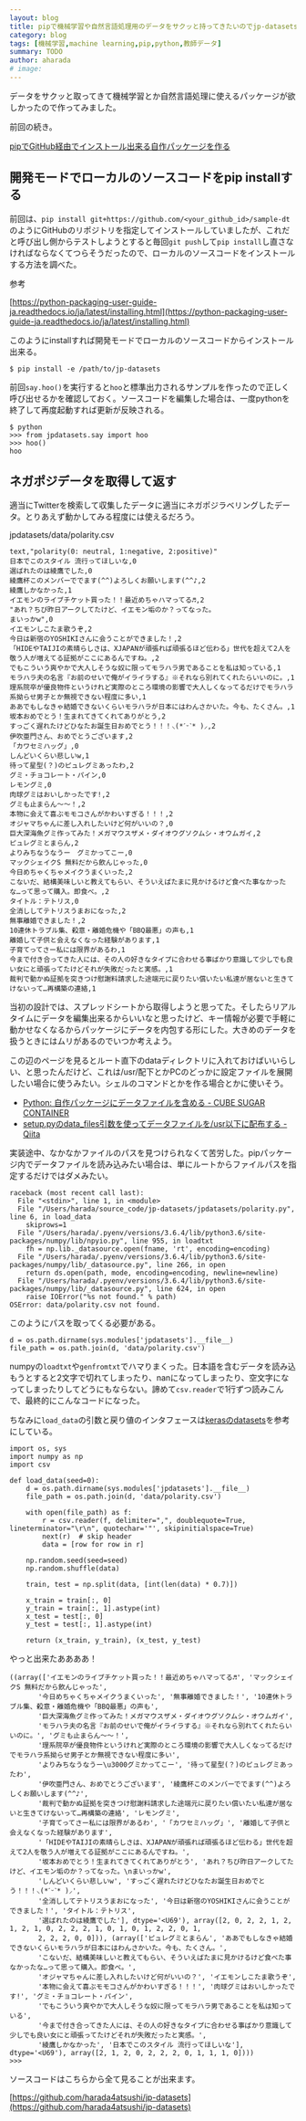 ```yaml
---
layout: blog
title: pipで機械学習や自然言語処理用のデータをサクッと持ってきたいのでjp-datasetsというパッケージを作った
category: blog
tags: [機械学習,machine learning,pip,python,教師データ]
summary: TODO
author: aharada
# image:
---
```


データをサクッと取ってきて機械学習とか自然言語処理に使えるパッケージが欲しかったので作ってみました。

前回の続き。

[pipでGitHub経由でインストール出来る自作パッケージを作る](/blog/pip-package.md)

## 開発モードでローカルのソースコードをpip installする

前回は、`pip install git+https://github.com/<your_github_id>/sample-dt`のようにGitHubのリポジトリを指定してインストールしていましたが、これだと呼び出し側からテストしようとすると毎回`git push`して`pip install`し直さなければならなくてつらそうだったので、ローカルのソースコードをインストールする方法を調べた。

参考

 [https://python-packaging-user-guide-ja.readthedocs.io/ja/latest/installing.html](https://python-packaging-user-guide-ja.readthedocs.io/ja/latest/installing.html) 

このようにinstallすれば開発モードでローカルのソースコードからインストール出来る。

```
$ pip install -e /path/to/jp-datasets
```

前回`say.hoo()`を実行すると`hoo`と標準出力されるサンプルを作ったので正しく呼び出せるかを確認しておく。ソースコードを編集した場合は、一度pythonを終了して再度起動すれば更新が反映される。

```
$ python
>>> from jpdatasets.say import hoo
>>> hoo()
hoo
```

## ネガポジデータを取得して返す

適当にTwitterを検索して収集したデータに適当にネガポジラベリングしたデータ。とりあえず動かしてみる程度には使えるだろう。

jpdatasets/data/polarity.csv

```
text,"polarity(0: neutral, 1:negative, 2:positive)"
日本でこのスタイル 流行ってほしいな,0
選ばれたのは綾鷹でした,0
綾鷹杯このメンバーででます(^^)よろしくお願いします(^^♪,2
綾鷹しかなかった,1
イエモンのライブチケット買った！！最近めちゃハマってる♬,2
"あれ？ちび昨日アークしてたけど、イエモン垢のか？ってなった。
まいっかw",0
イエモンしこたま歌うぞ,2
今日は新宿のYOSHIKIさんに会うことができました！,2
「HIDEやTAIJIの素晴らしさは、XJAPANが頑張れば頑張るほど伝わる」世代を超えて2人を敬う人が増えてる証拠がここにあるんですね。,2
でもこういう爽やかで大人しそうな奴に限ってモラハラ男であることを私は知っている,1
モラハラ夫の名言『お前のせいで俺がイライラする』※それなら別れてくれたらいいのに。,1
理系院卒が優良物件というけれど実際のところ環境の影響で大人しくなってるだけでモラハラ系拗らせ男子とか無視できない程度に多い,1
ああでもしなきゃ結婚できないくらいモラハラが日本にはわんさかいた。今も、たくさん。,1
坂本おめでとう！生まれてきてくれてありがとう,2
すっごく遅れたけどひなたお誕生日おめでとう！！！⸜(*ˊᵕˋ* )⸝,2
伊吹亜門さん、おめでとうございます,2
「カワセミハッグ」,0
しんどいくらい悲しいw,1
待って星型(？)のピュレグミあったわ,2
グミ・チョコレート・パイン,0
レモングミ,0
肉球グミはおいしかったです!,2
グミも止まらん～～！,2
本物に会えて喜ぶモモコさんがかわいすぎる！！！,2
オジャマちゃんに差し入れしたいけど何がいいの？,0
巨大深海魚グミ作ってみた！メガマウスザメ・ダイオウグソクムシ・オウムガイ,2
ピュレグミとまらん,2
よりみちなうなうー　グミかってこー,0
マックシェイクS 無料だから飲んじゃった,0
今日めちゃくちゃメイクうまくいった,2
こないだ、結構美味しいと教えてもらい、そういえばたまに見かけるけど食べた事なかったな…って思って購入。即食べ。,2
タイトル：テトリス,0
全消ししてテトリスうまおになった,2
無事離婚できました！,2
10連休トラブル集、殺意・離婚危機や「BBQ最悪」の声も,1
離婚して子供と会えなくなった経験があります,1
子育てってさー私には限界があるわ,1
今まで付き合ってきた人には、その人の好きなタイプに合わせる事ばかり意識して少しでも良い女にと頑張ってたけどそれが失敗だったと実感。,1
裁判で動かぬ証拠を突きつけ慰謝料請求した途端元に戻りたい償いたい私達が居ないと生きてけないって…再構築の連絡,1
```

当初の設計では、スプレッドシートから取得しようと思ってた。そしたらリアルタイムにデータを編集出来るからいいなと思ったけど、キー情報が必要で手軽に動かせなくなるからパッケージにデータを内包する形にした。大きめのデータを扱うときにはムリがあるのでいつか考えよう。

この辺のページを見るとルート直下のdataディレクトリに入れておけばいいらしい、と思ったんだけど、これは/usr/配下とかPCのどっかに設定ファイルを展開したい場合に使うみたい。シェルのコマンドとかを作る場合とかに使いそう。

- [Python: 自作パッケージにデータファイルを含める - CUBE SUGAR CONTAINER](https://blog.amedama.jp/entry/2015/12/26/012332)
- [setup.pyのdata_files引数を使ってデータファイルを/usr以下に配布する - Qiita](https://qiita.com/ysk24ok/items/55ac1f17eb7f1b71f757)

実装途中、なかなかファイルのパスを見つけられなくて苦労した。pipパッケージ内でデータファイルを読み込みたい場合は、単にルートからファイルパスを指定するだけではダメみたい。

```
raceback (most recent call last):
  File "<stdin>", line 1, in <module>
  File "/Users/harada/source_code/jp-datasets/jpdatasets/polarity.py", line 6, in load_data
    skiprows=1
  File "/Users/harada/.pyenv/versions/3.6.4/lib/python3.6/site-packages/numpy/lib/npyio.py", line 955, in loadtxt
    fh = np.lib._datasource.open(fname, 'rt', encoding=encoding)
  File "/Users/harada/.pyenv/versions/3.6.4/lib/python3.6/site-packages/numpy/lib/_datasource.py", line 266, in open
    return ds.open(path, mode, encoding=encoding, newline=newline)
  File "/Users/harada/.pyenv/versions/3.6.4/lib/python3.6/site-packages/numpy/lib/_datasource.py", line 624, in open
    raise IOError("%s not found." % path)
OSError: data/polarity.csv not found.
```

このようにパスを取ってくる必要がある。

```
d = os.path.dirname(sys.modules['jpdatasets'].__file__)
file_path = os.path.join(d, 'data/polarity.csv')
```

numpyの`loadtxt`や`genfromtxt`でハマりまくった。日本語を含むデータを読み込もうとすると2文字で切れてしまったり、nanになってしまったり、空文字になってしまったりしてどうにもならない。諦めて`csv.reader`で1行ずつ読みこんで、最終的にこんなコードになった。

ちなみに`load_data`の引数と戻り値のインタフェースは[kerasのdatasets](https://github.com/keras-team/keras/tree/master/keras/datasets)を参考にしている。

```
import os, sys
import numpy as np
import csv

def load_data(seed=0):
    d = os.path.dirname(sys.modules['jpdatasets'].__file__)
    file_path = os.path.join(d, 'data/polarity.csv')

    with open(file_path) as f:
        r = csv.reader(f, delimiter=",", doublequote=True, lineterminator="\r\n", quotechar='"', skipinitialspace=True)
        next(r)  # skip header
        data = [row for row in r]

    np.random.seed(seed=seed)
    np.random.shuffle(data)
    
    train, test = np.split(data, [int(len(data) * 0.7)])

    x_train = train[:, 0]
    y_train = train[:, 1].astype(int)
    x_test = test[:, 0]
    y_test = test[:, 1].astype(int)

    return (x_train, y_train), (x_test, y_test)
```

やっと出来たああああ！

```
((array(['イエモンのライブチケット買った！！最近めちゃハマってる♬', 'マックシェイクS 無料だから飲んじゃった',
       '今日めちゃくちゃメイクうまくいった', '無事離婚できました！', '10連休トラブル集、殺意・離婚危機や「BBQ最悪」の声も',
       '巨大深海魚グミ作ってみた！メガマウスザメ・ダイオウグソクムシ・オウムガイ',
       'モラハラ夫の名言『お前のせいで俺がイライラする』※それなら別れてくれたらいいのに。', 'グミも止まらん～～！',
       '理系院卒が優良物件というけれど実際のところ環境の影響で大人しくなってるだけでモラハラ系拗らせ男子とか無視できない程度に多い',
       'よりみちなうなうー\u3000グミかってこー', '待って星型(？)のピュレグミあったわ',
       '伊吹亜門さん、おめでとうございます', '綾鷹杯このメンバーででます(^^)よろしくお願いします(^^♪',
       '裁判で動かぬ証拠を突きつけ慰謝料請求した途端元に戻りたい償いたい私達が居ないと生きてけないって…再構築の連絡', 'レモングミ',
       '子育てってさー私には限界があるわ', '「カワセミハッグ」', '離婚して子供と会えなくなった経験があります',
       '「HIDEやTAIJIの素晴らしさは、XJAPANが頑張れば頑張るほど伝わる」世代を超えて2人を敬う人が増えてる証拠がここにあるんですね。',
       '坂本おめでとう！生まれてきてくれてありがとう', 'あれ？ちび昨日アークしてたけど、イエモン垢のか？ってなった。\nまいっかw',
       'しんどいくらい悲しいw', 'すっごく遅れたけどひなたお誕生日おめでとう！！！⸜(*ˊᵕˋ* )⸝',
       '全消ししてテトリスうまおになった', '今日は新宿のYOSHIKIさんに会うことができました！', 'タイトル：テトリス',
       '選ばれたのは綾鷹でした'], dtype='<U69'), array([2, 0, 2, 2, 1, 2, 1, 2, 1, 0, 2, 2, 2, 1, 0, 1, 0, 1, 2, 2, 0, 1,
       2, 2, 2, 0, 0])), (array(['ピュレグミとまらん', 'ああでもしなきゃ結婚できないくらいモラハラが日本にはわんさかいた。今も、たくさん。',
       'こないだ、結構美味しいと教えてもらい、そういえばたまに見かけるけど食べた事なかったな…って思って購入。即食べ。',
       'オジャマちゃんに差し入れしたいけど何がいいの？', 'イエモンしこたま歌うぞ',
       '本物に会えて喜ぶモモコさんがかわいすぎる！！！', '肉球グミはおいしかったです!', 'グミ・チョコレート・パイン',
       'でもこういう爽やかで大人しそうな奴に限ってモラハラ男であることを私は知っている',
       '今まで付き合ってきた人には、その人の好きなタイプに合わせる事ばかり意識して少しでも良い女にと頑張ってたけどそれが失敗だったと実感。',
       '綾鷹しかなかった', '日本でこのスタイル 流行ってほしいな'], dtype='<U69'), array([2, 1, 2, 0, 2, 2, 2, 0, 1, 1, 1, 0])))
>>>
```

ソースコードはこちらから全て見ることが出来ます。

[https://github.com/harada4atsushi/jp-datasets](https://github.com/harada4atsushi/jp-datasets)